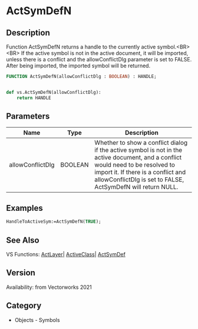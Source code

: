 # ActSymDefN

## Description
Function ActSymDefN returns a handle to the currently active symbol.&lt;BR&gt;
&lt;BR&gt;
If the active symbol is not in the active document, it will be imported, unless there is a conflict and the allowConflictDlg parameter is set to FALSE. After being imported, the imported symbol will be returned.

```pascal
FUNCTION ActSymDefN(allowConflictDlg : BOOLEAN) : HANDLE;
```

```python

def vs.ActSymDefN(allowConflictDlg):
    return HANDLE
```

## Parameters
|Name|Type|Description|
|---|---|---|
|allowConflictDlg|BOOLEAN|Whether to show a conflict dialog if the active symbol is not in the active document, and a conflict would need to be resolved to import it. If there is a conflict and allowConflictDlg is set to FALSE, ActSymDefN will return NULL.|

## Examples
```pascal
HandleToActiveSym:=ActSymDefN(TRUE);
```

## See Also
VS Functions:
[ActLayer](ActLayer.md)| [ActiveClass](ActiveClass.md)| [ActSymDef](ActSymDef.md)

## Version
Availability: from Vectorworks 2021
## Category
* Objects - Symbols

